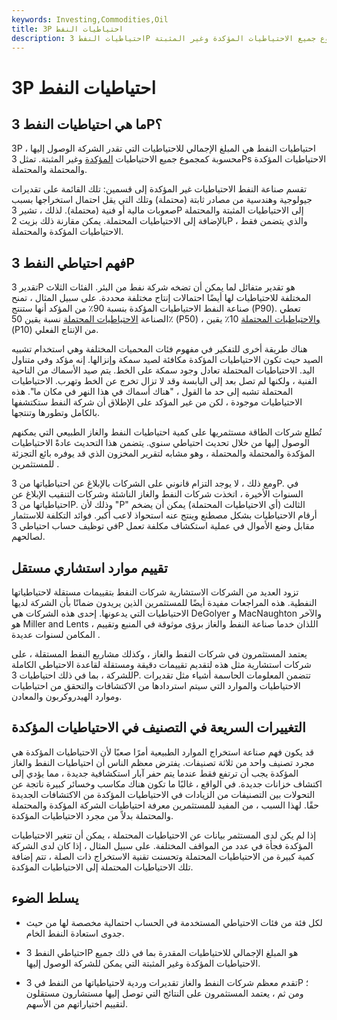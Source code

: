 ```yaml
---
keywords: Investing,Commodities,Oil
title: 3P احتياطيات النفط
description: احتياطيات النفط 3P هي المبلغ الإجمالي للاحتياطيات التي تقدر الشركة الوصول إليها ، محسوبة كمجموع جميع الاحتياطيات المؤكدة وغير المثبتة.
---
```


# 3P احتياطيات النفط
## ما هي احتياطيات النفط 3P؟

3P احتياطيات النفط هي المبلغ الإجمالي للاحتياطيات التي تقدر الشركة الوصول إليها ، محسوبة كمجموع جميع الاحتياطيات [المؤكدة](/proven-reserves) وغير المثبتة. تمثل 3Ps الاحتياطيات المؤكدة والمحتملة والمحتملة.

تقسم صناعة النفط الاحتياطيات غير المؤكدة إلى قسمين: تلك القائمة على تقديرات جيولوجية وهندسية من مصادر ثابتة (محتملة) وتلك التي يقل احتمال استخراجها بسبب صعوبات مالية أو فنية (محتملة). لذلك ، تشير 3P إلى الاحتياطيات المثبتة والمحتملة بالإضافة إلى الاحتياطيات المحتملة. يمكن مقارنة ذلك بزيت 2P ، والذي يتضمن فقط الاحتياطيات المؤكدة والمحتملة.

## فهم احتياطي النفط 3P

تقدير 3P هو تقدير متفائل لما يمكن أن تضخه شركة نفط من البئر. الفئات الثلاث المختلفة للاحتياطيات لها أيضًا احتمالات إنتاج مختلفة محددة. على سبيل المثال ، تمنح صناعة النفط الاحتياطيات المؤكدة بنسبة 90٪ من المؤكد أنها ستنتج (P90). تعطي الصناعة [الاحتياطيات المحتملة](/probable-reserves) نسبة يقين 50٪ (P50) ، [والاحتياطيات المحتملة](/possible-reserves) 10٪ يقين (P10) من الإنتاج الفعلي.

هناك طريقة أخرى للتفكير في مفهوم فئات المحميات المختلفة وهي استخدام تشبيه الصيد حيث تكون الاحتياطيات المؤكدة مكافئة لصيد سمكة وإنزالها. إنه مؤكد وفي متناول اليد. الاحتياطيات المحتملة تعادل وجود سمكة على الخط. يتم صيد الأسماك من الناحية الفنية ، ولكنها لم تصل بعد إلى اليابسة وقد لا تزال تخرج عن الخط وتهرب. الاحتياطيات المحتملة تشبه إلى حد ما القول ، "هناك أسماك في هذا النهر في مكان ما". هذه الاحتياطيات موجودة ، لكن من غير المؤكد على الإطلاق أن شركة النفط ستكتشفها بالكامل وتطورها وتنتجها.

تُطلع شركات الطاقة مستثمريها على كمية احتياطيات النفط والغاز الطبيعي التي يمكنهم الوصول إليها من خلال تحديث احتياطي سنوي. يتضمن هذا التحديث عادةً الاحتياطيات المؤكدة والمحتملة والمحتملة ، وهو مشابه لتقرير المخزون الذي قد يوفره بائع التجزئة للمستثمرين .

ومع ذلك ، لا يوجد التزام قانوني على الشركات بالإبلاغ عن احتياطياتها من 3P. في السنوات الأخيرة ، اتخذت شركات النفط والغاز الناشئة وشركات التنقيب الإبلاغ عن احتياطياتها من 3P. وذلك لأن "P" الثالث (أي الاحتياطيات المحتملة) يمكن أن يضخم أرقام الاحتياطيات بشكل مصطنع وينتج عنه استحواذ لاعب أكبر. فوائد التكلفة للاستثمار في توظيف حساب احتياطي 3P مقابل وضع الأموال في عملية استكشاف مكلفة تعمل لصالحهم.

## تقييم موارد استشاري مستقل

تزود العديد من الشركات الاستشارية شركات النفط بتقييمات مستقلة لاحتياطياتها النفطية. هذه المراجعات مفيدة أيضًا للمستثمرين الذين يريدون ضمانًا بأن الشركة لديها الاحتياطيات التي يدعونها. إحدى هذه الشركات هي DeGolyer و MacNaughton والآخر هو Miller and Lents ، اللذان خدما صناعة النفط والغاز برؤى موثوقة في المنبع وتقييم المكامن لسنوات عديدة .

يعتمد المستثمرون في شركات النفط والغاز ، وكذلك مشاريع النفط المستقلة ، على شركات استشارية مثل هذه لتقديم تقييمات دقيقة ومستقلة لقاعدة الاحتياطي الكاملة للشركة ، بما في ذلك احتياطيات 3P. تتضمن المعلومات الحاسمة أشياء مثل تقديرات الاحتياطيات والموارد التي سيتم استردادها من الاكتشافات والتحقق من احتياطيات وموارد الهيدروكربون والمعادن.

## التغييرات السريعة في التصنيف في الاحتياطيات المؤكدة

قد يكون فهم صناعة استخراج الموارد الطبيعية أمرًا صعبًا لأن الاحتياطيات المؤكدة هي مجرد تصنيف واحد من ثلاثة تصنيفات. يفترض معظم الناس أن احتياطيات النفط والغاز المؤكدة يجب أن ترتفع فقط عندما يتم حفر آبار استكشافية جديدة ، مما يؤدي إلى اكتشاف خزانات جديدة. في الواقع ، غالبًا ما تكون هناك مكاسب وخسائر كبيرة ناتجة عن التحولات بين التصنيفات من الزيادات في الاحتياطيات المؤكدة من الاكتشافات الجديدة حقًا. لهذا السبب ، من المفيد للمستثمرين معرفة احتياطيات الشركة المؤكدة والمحتملة والمحتملة بدلاً من مجرد الاحتياطيات المؤكدة.

إذا لم يكن لدى المستثمر بيانات عن الاحتياطيات المحتملة ، يمكن أن تتغير الاحتياطيات المؤكدة فجأة في عدد من المواقف المختلفة. على سبيل المثال ، إذا كان لدى الشركة كمية كبيرة من الاحتياطيات المحتملة وتحسنت تقنية الاستخراج ذات الصلة ، تتم إضافة تلك الاحتياطيات المحتملة إلى الاحتياطيات المؤكدة.

## يسلط الضوء

- لكل فئة من فئات الاحتياطي المستخدمة في الحساب احتمالية مخصصة لها من حيث جدوى استعادة النفط الخام.

- احتياطي النفط 3P هو المبلغ الإجمالي للاحتياطيات المقدرة بما في ذلك جميع الاحتياطيات المؤكدة وغير المثبتة التي يمكن للشركة الوصول إليها.

- تقدم معظم شركات النفط والغاز تقديرات وردية لاحتياطياتها من النفط في 3P ؛ ومن ثم ، يعتمد المستثمرون على النتائج التي توصل إليها مستشارون مستقلون لتقييم اختياراتهم من الأسهم.

